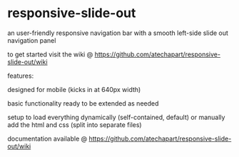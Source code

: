 # responsive-slide-out
an user-friendly responsive navigation bar with a smooth left-side slide out navigation panel 

to get started visit the wiki @ https://github.com/atechapart/responsive-slide-out/wiki

features:

designed for mobile (kicks in at 640px width)

basic functionality ready to be extended as needed

setup to load everything dynamically (self-contained, default) or manually add the html and css (split into separate files)

documentation available @ https://github.com/atechapart/responsive-slide-out/wiki
